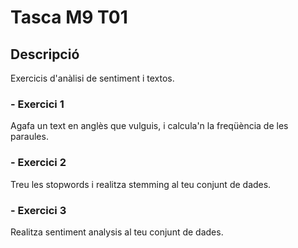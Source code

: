 # Tasca M9 T01

## Descripció

Exercicis d'anàlisi de sentiment i textos.

### - Exercici 1
Agafa un text en anglès que vulguis, i calcula'n la freqüència de les paraules.


### - Exercici 2
Treu les stopwords i realitza stemming al teu conjunt de dades.


### - Exercici 3
Realitza sentiment analysis al teu conjunt de dades.